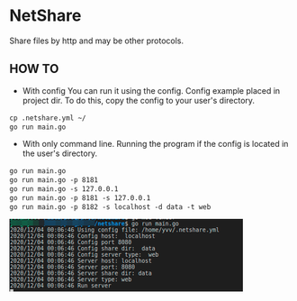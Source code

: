 # NetShare
Share files by http and may be other protocols.


## HOW TO

* With config
You can run it using the config.
Config example placed in project dir. To do this, copy the config to your user's directory.
```
cp .netshare.yml ~/  
go run main.go
```

* With only command line.
Running the program if the config is located in the user's directory.  
```
go run main.go
go run main.go -p 8181
go run main.go -s 127.0.0.1
go run main.go -p 8181 -s 127.0.0.1
go run main.go -p 8182 -s localhost -d data -t web
```

![screenshot of sample](https://github.com/yvv4git/netshare/blob/main/about.png)